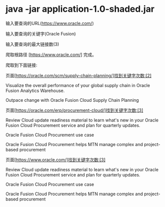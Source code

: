 # java -jar application-1.0-shaded.jar
输入要查询的URL(https://www.oracle.com/)

输入要查询的关键字(Oracle Fusion)

输入要查询的最大链接数(3)

爬取根路径 [https://www.oracle.com/] 完成。

爬取到下面链接:

页面[https://oracle.com/scm/supply-chain-planning/]找到关键字次数:[2]

Visualize the overall performance of your global supply chain in Oracle Fusion Analytics Warehouse.

Outpace change with Oracle Fusion Cloud Supply Chain Planning

页面[https://oracle.com/erp/procurement-cloud/]找到关键字次数:[3]

Review Cloud update readiness material to learn what's new in your Oracle Fusion Cloud Procurement service and plan for quarterly updates.

Oracle Fusion Cloud Procurement use case

Oracle Fusion Cloud Procurement helps MTN manage complex and project-based procurement

页面[https://www.oracle.com/]找到关键字次数:[3]

Review Cloud update readiness material to learn what's new in your Oracle Fusion Cloud Procurement service and plan for quarterly updates.

Oracle Fusion Cloud Procurement use case

Oracle Fusion Cloud Procurement helps MTN manage complex and project-based procurement

#
